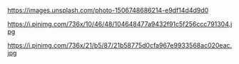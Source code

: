 https://images.unsplash.com/photo-1506748686214-e9df14d4d9d0

https://i.pinimg.com/736x/10/46/48/104648477a9432f91c5f256ccc791304.jpg

https://i.pinimg.com/736x/21/b5/87/21b58775d0cfa967e9933568ac020eac.jpg